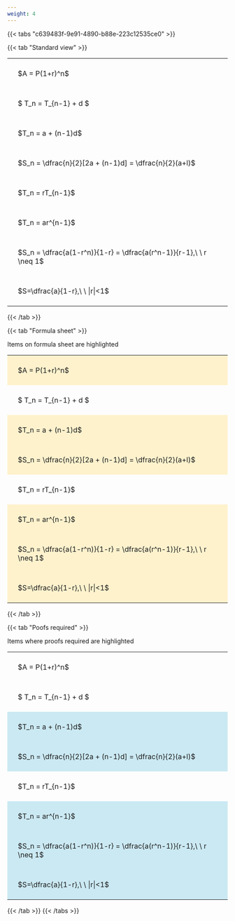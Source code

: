 ```yaml
---
weight: 4
---
```


{{< tabs "c639483f-9e91-4890-b88e-223c12535ce0" >}}

{{< tab "Standard view" >}}

<style type="text/css">
#T_75f69 th.col_heading {
  text-align: left;
  font-size: 1em;
}
#T_75f69 td {
  text-align: left;
  font-size: 1em;
  padding: 1.5em;
}
</style>
<table id="T_75f69">
  <thead>
  </thead>
  <tbody>
    <tr>
      <td id="T_75f69_row0_col0" class="data row0 col0" >$A = P(1+r)^n$</td>
    </tr>
    <tr>
      <td id="T_75f69_row1_col0" class="data row1 col0" >$ T_n = T_{n-1} + d $</td>
    </tr>
    <tr>
      <td id="T_75f69_row2_col0" class="data row2 col0" >$T_n = a + (n-1)d$</td>
    </tr>
    <tr>
      <td id="T_75f69_row3_col0" class="data row3 col0" >$S_n = \dfrac{n}{2}[2a + (n-1)d] = \dfrac{n}{2}(a+l)$</td>
    </tr>
    <tr>
      <td id="T_75f69_row4_col0" class="data row4 col0" >$T_n = rT_{n-1}$</td>
    </tr>
    <tr>
      <td id="T_75f69_row5_col0" class="data row5 col0" >$T_n = ar^{n-1}$</td>
    </tr>
    <tr>
      <td id="T_75f69_row6_col0" class="data row6 col0" >$S_n = \dfrac{a(1-r^n)}{1-r} = \dfrac{a(r^n-1)}{r-1},\ \  r \neq 1$</td>
    </tr>
    <tr>
      <td id="T_75f69_row7_col0" class="data row7 col0" >$S=\dfrac{a}{1-r},\ \ |r|<1$</td>
    </tr>
  </tbody>
</table>
{{< /tab >}}

{{< tab "Formula sheet" >}}

Items on formula sheet are highlighted 
<br>
<style type="text/css">
#T_51304 th.col_heading {
  text-align: left;
  font-size: 1em;
}
#T_51304 td {
  text-align: left;
  font-size: 1em;
  padding: 1.5em;
}
#T_51304_row0_col0, #T_51304_row2_col0, #T_51304_row3_col0, #T_51304_row5_col0, #T_51304_row6_col0, #T_51304_row7_col0 {
  background-color: rgba(255,194,10, 0.2);
}
#T_51304_row1_col0, #T_51304_row4_col0 {
  background-color: rgba(0,0,0,0);
}
</style>
<table id="T_51304">
  <thead>
  </thead>
  <tbody>
    <tr>
      <td id="T_51304_row0_col0" class="data row0 col0" >$A = P(1+r)^n$</td>
    </tr>
    <tr>
      <td id="T_51304_row1_col0" class="data row1 col0" >$ T_n = T_{n-1} + d $</td>
    </tr>
    <tr>
      <td id="T_51304_row2_col0" class="data row2 col0" >$T_n = a + (n-1)d$</td>
    </tr>
    <tr>
      <td id="T_51304_row3_col0" class="data row3 col0" >$S_n = \dfrac{n}{2}[2a + (n-1)d] = \dfrac{n}{2}(a+l)$</td>
    </tr>
    <tr>
      <td id="T_51304_row4_col0" class="data row4 col0" >$T_n = rT_{n-1}$</td>
    </tr>
    <tr>
      <td id="T_51304_row5_col0" class="data row5 col0" >$T_n = ar^{n-1}$</td>
    </tr>
    <tr>
      <td id="T_51304_row6_col0" class="data row6 col0" >$S_n = \dfrac{a(1-r^n)}{1-r} = \dfrac{a(r^n-1)}{r-1},\ \  r \neq 1$</td>
    </tr>
    <tr>
      <td id="T_51304_row7_col0" class="data row7 col0" >$S=\dfrac{a}{1-r},\ \ |r|<1$</td>
    </tr>
  </tbody>
</table>
{{< /tab >}}

{{< tab "Poofs required" >}}

Items where proofs required are highlighted 
<br>
<style type="text/css">
#T_33cbd th.col_heading {
  text-align: left;
  font-size: 1em;
}
#T_33cbd td {
  text-align: left;
  font-size: 1em;
  padding: 1.5em;
}
#T_33cbd_row0_col0, #T_33cbd_row1_col0, #T_33cbd_row4_col0 {
  background-color: rgba(0,0,0,0);
}
#T_33cbd_row2_col0, #T_33cbd_row3_col0, #T_33cbd_row5_col0, #T_33cbd_row6_col0, #T_33cbd_row7_col0 {
  background-color: rgba(0,150,200, 0.2);
}
</style>
<table id="T_33cbd">
  <thead>
  </thead>
  <tbody>
    <tr>
      <td id="T_33cbd_row0_col0" class="data row0 col0" >$A = P(1+r)^n$</td>
    </tr>
    <tr>
      <td id="T_33cbd_row1_col0" class="data row1 col0" >$ T_n = T_{n-1} + d $</td>
    </tr>
    <tr>
      <td id="T_33cbd_row2_col0" class="data row2 col0" >$T_n = a + (n-1)d$</td>
    </tr>
    <tr>
      <td id="T_33cbd_row3_col0" class="data row3 col0" >$S_n = \dfrac{n}{2}[2a + (n-1)d] = \dfrac{n}{2}(a+l)$</td>
    </tr>
    <tr>
      <td id="T_33cbd_row4_col0" class="data row4 col0" >$T_n = rT_{n-1}$</td>
    </tr>
    <tr>
      <td id="T_33cbd_row5_col0" class="data row5 col0" >$T_n = ar^{n-1}$</td>
    </tr>
    <tr>
      <td id="T_33cbd_row6_col0" class="data row6 col0" >$S_n = \dfrac{a(1-r^n)}{1-r} = \dfrac{a(r^n-1)}{r-1},\ \  r \neq 1$</td>
    </tr>
    <tr>
      <td id="T_33cbd_row7_col0" class="data row7 col0" >$S=\dfrac{a}{1-r},\ \ |r|<1$</td>
    </tr>
  </tbody>
</table>
{{< /tab >}}
{{< /tabs >}}